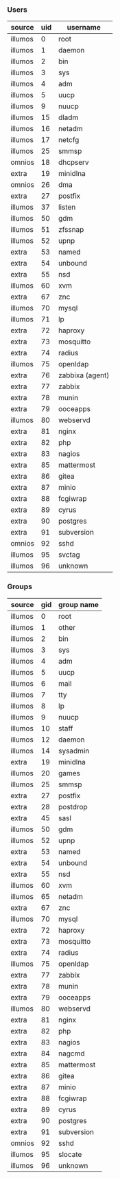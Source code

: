 
### Users

| source | uid | username
| ---    | --- | ---
| illumos	| 0	| root
| illumos	| 1	| daemon
| illumos	| 2	| bin
| illumos	| 3	| sys
| illumos	| 4	| adm
| illumos	| 5	| uucp
| illumos	| 9	| nuucp
| illumos	| 15	| dladm
| illumos	| 16	| netadm
| illumos	| 17	| netcfg
| illumos	| 25	| smmsp
| omnios	| 18	| dhcpserv
| extra		| 19	| minidlna
| omnios	| 26	| dma
| extra		| 27	| postfix
| illumos	| 37	| listen
| illumos	| 50	| gdm
| illumos	| 51	| zfssnap
| illumos	| 52	| upnp
| extra		| 53	| named
| extra		| 54	| unbound
| extra		| 55	| nsd
| illumos	| 60	| xvm
| extra		| 67	| znc
| illumos	| 70	| mysql
| illumos	| 71	| lp
| extra		| 72	| haproxy
| extra		| 73	| mosquitto
| extra		| 74	| radius
| illumos	| 75	| openldap
| extra		| 76	| zabbixa (agent)
| extra		| 77	| zabbix
| extra		| 78	| munin
| extra		| 79	| ooceapps
| illumos	| 80	| webservd
| extra		| 81	| nginx
| extra		| 82	| php
| extra		| 83	| nagios
| extra		| 85	| mattermost
| extra		| 86	| gitea
| extra		| 87	| minio
| extra		| 88	| fcgiwrap
| extra		| 89	| cyrus
| extra		| 90	| postgres
| extra		| 91	| subversion
| omnios	| 92	| sshd
| illumos	| 95	| svctag
| illumos	| 96	| unknown

### Groups

| source | gid | group name
| ---    | --- | ---
| illumos	| 0	| root
| illumos	| 1	| other
| illumos	| 2	| bin
| illumos	| 3	| sys
| illumos	| 4	| adm
| illumos	| 5	| uucp
| illumos	| 6	| mail
| illumos	| 7	| tty
| illumos	| 8	| lp
| illumos	| 9	| nuucp
| illumos	| 10	| staff
| illumos	| 12	| daemon
| illumos	| 14	| sysadmin
| extra		| 19	| minidlna
| illumos	| 20	| games
| illumos	| 25	| smmsp
| extra		| 27	| postfix
| extra		| 28	| postdrop
| extra		| 45	| sasl
| illumos	| 50	| gdm
| illumos	| 52	| upnp
| extra		| 53	| named
| extra		| 54	| unbound
| extra		| 55	| nsd
| illumos	| 60	| xvm
| illumos	| 65	| netadm
| extra		| 67	| znc
| illumos	| 70	| mysql
| extra		| 72	| haproxy
| extra		| 73	| mosquitto
| extra		| 74	| radius
| illumos	| 75	| openldap
| extra		| 77	| zabbix
| extra		| 78	| munin
| extra		| 79	| ooceapps
| illumos	| 80	| webservd
| extra		| 81	| nginx
| extra		| 82	| php
| extra		| 83	| nagios
| extra		| 84	| nagcmd
| extra		| 85	| mattermost
| extra		| 86	| gitea
| extra		| 87	| minio
| extra		| 88	| fcgiwrap
| extra		| 89	| cyrus
| extra		| 90	| postgres
| extra		| 91	| subversion
| omnios	| 92	| sshd
| illumos	| 95	| slocate
| illumos	| 96	| unknown

